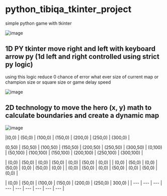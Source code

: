 # python_tibiqa_tkinter_project

simple python game with tkinter

![image](https://user-images.githubusercontent.com/55125302/155687939-67bd9201-f178-4201-bc0e-45249b993e9e.png)

## 1D PY tkinter move right and left with keyboard arrow py (1d left and right controlled using strict py logic)

using this logic reduce 0 chance of error what ever size of current map or champion size or square size or game delay speed

![image](https://user-images.githubusercontent.com/55125302/155692690-5b5ea7f5-5bbe-455c-abe0-7e41e8bc7f8d.png)


## 2D technology to move the hero (x, y) math to calculate boundaries and create a dynamic map

![image](https://user-images.githubusercontent.com/55125302/155696026-f8dd17f3-4fe3-42f3-ad18-aa1befde9015.png)


|(0,0) | (50,0) | (100,0) | (150,0) | (200,0) | (250,0) | (300,0) |

(0,50)  |  (50,50)   | (100,50)  |  (150,50)  |  (200,50)  |  (250,50)  | (300,50)  |
(0,100) | (50,100)   | (100,100) |  (150,100) |  (200,100) |  (250,100) | (300,100) |


| (0,0) | (50,0) | (0,0) | (50,0) | (0,0) | (50,0) | (0,0) |
| (0,0) | (50,0) | (0,0) | (50,0) | (0,0) | (50,0) | (0,0) |
| (0,0) | (50,0) | (0,0) | (50,0) | (0,0) | (50,0) | (0,0) |

| (0,0) | (50,0) | (100,0) | (150,0) | (200,0) | (250,0) | 300,0) |
| --- | --- | --- | --- | --- | --- | --- | --- | --- |

